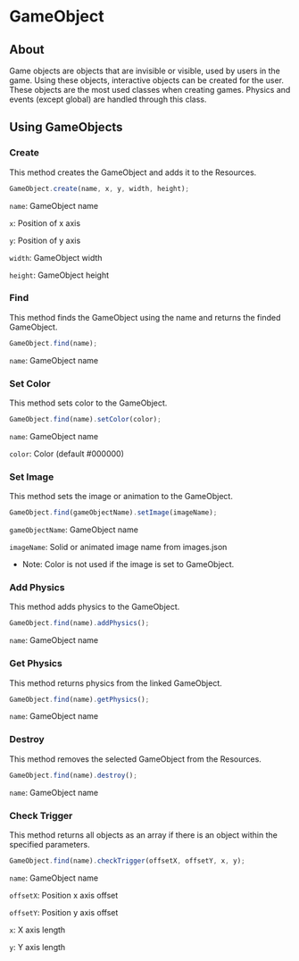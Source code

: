 # GameObject
## About
Game objects are objects that are invisible or visible, used by users in the game. Using these objects, interactive objects can be created for the user. These objects are the most used classes when creating games. Physics and events (except global) are handled through this class.

## Using GameObjects
### Create
This method creates the GameObject and adds it to the Resources.

```javascript
GameObject.create(name, x, y, width, height);
```
`name`: GameObject name

`x`: Position of x axis

`y`: Position of y axis

`width`: GameObject width

`height`: GameObject height

### Find
This method finds the GameObject using the name and returns the finded GameObject.

```javascript
GameObject.find(name);
```
`name`: GameObject name

### Set Color
This method sets color to the GameObject.

```javascript
GameObject.find(name).setColor(color);
```
`name`: GameObject name

`color`: Color (default #000000)

### Set Image
This method sets the image or animation to the GameObject.

```javascript
GameObject.find(gameObjectName).setImage(imageName);
```
`gameObjectName`: GameObject name

`imageName`: Solid or animated image name from images.json

- Note: Color is not used if the image is set to GameObject.

### Add Physics
This method adds physics to the GameObject.

```javascript
GameObject.find(name).addPhysics();
```
`name`: GameObject name

### Get Physics
This method returns physics from the linked GameObject.

```javascript
GameObject.find(name).getPhysics();
```
`name`: GameObject name

### Destroy
This method removes the selected GameObject from the Resources.

```javascript
GameObject.find(name).destroy();
```
`name`: GameObject name

### Check Trigger
This method returns all objects as an array if there is an object within the specified parameters.

```javascript
GameObject.find(name).checkTrigger(offsetX, offsetY, x, y);
```
`name`: GameObject name

`offsetX`: Position x axis offset

`offsetY`: Position y axis offset

`x`: X axis length

`y`: Y axis length
